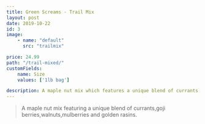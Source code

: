 ```yaml
---
title: Green Screams - Trail Mix
layout: post
date: 2019-10-22
id: 3
image:
    - name: "default"
      src: "trailmix"  

price: 24.99
path: "/trail-mixed/"
customFields:
    name: Size  
    values: ['1lb bag']

description: A maple nut mix which features a unique blend of currants,goji berries,walnuts,mulberries and golden rasins.
---
```


> A maple nut mix featuring a unique blend of currants,goji berries,walnuts,mulberries and golden rasins.
